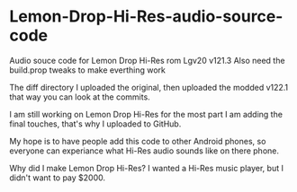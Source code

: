 # Lemon-Drop-Hi-Res-audio-source-code
Audio souce code for Lemon Drop Hi-Res rom Lgv20 v121.3
Also need the build.prop tweaks to make everthing work

The diff directory I uploaded the original, then uploaded the modded v122.1 that way you can look at the commits.

I am still working on Lemon Drop Hi-Res for the most part I am adding the final touches, that's why I uploaded to GitHub.

My hope is to have people add this code to other Android phones, so everyone can experiance what Hi-Res audio sounds like on there phone.

Why did I make Lemon Drop Hi-Res? I wanted a Hi-Res music player, but I didn't want to pay $2000.
